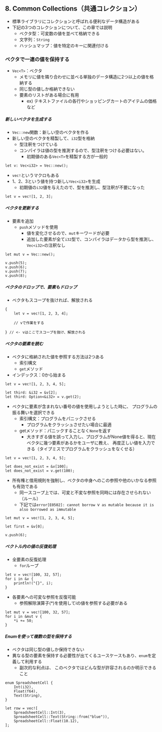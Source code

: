 ## 8. Common Collections（共通コレクション）

- 標準ライブラリにコレクションと呼ばれる便利なデータ構造がある
- 下記の3つのコレクションについて、この章では説明
  - ベクタ型：可変数の値を並べて格納できる
  - 文字列：`String`
  - ハッシュマップ：値を特定のキーに関連付ける

### ベクタで一連の値を保持する
- `Vec<T>`：ベクタ
  - メモリに値を隣り合わせに並べる単独のデータ構造に2つ以上の値を格納する
  - 同じ型の値しか格納できない
  - 要素のリストがある場合に有用
    - ex) テキストファイルの各行やショッピングカートのアイテムの価格など

##### 新しいベクタを生成する
- `Vec::new`関数：新しい空のベクタを作る
- 新しい空のベクタを精製して、`i32`型を格納
  - 型注釈をつけている
  - コンパイラは値の型を推測するので、型注釈をつける必要はない。
    - 初期値のある`Vec<T>`を精製する方が一般的
```
let v: Vec<i32> = Vec::new();
```

- `vec!`というマクロもある
- 1、2、3という値を持つ新しい`Vec<i32>`を生成
  - 初期値の`i32`値を与えたので、型を推測し、型注釈が不要になった

```
let v = vec![1, 2, 3];
```

##### ベクタを更新する
- 要素を追加
  - `push`メソッドを使用
    - 値を変化させるので、`mut`キーワードが必要
    - 追加した要素が全て`i32`型で、コンパイラはデータから型を推測し、`Vec<i32>`の注釈なし
```
let mut v = Vec::new();

v.push(5);
v.push(6);
v.push(7);
v.push(8);
```

##### ベクタのドロップで、要素もドロップ
- ベクタもスコープを抜ければ、解放される

```
{
    let v = vec![1, 2, 3, 4];

    // vで作業をする

} // <- vはここでスコープを抜け、解放される
```

##### ベクタの要素を読む
- ベクタに格納された値を参照する方法は2つある
  - 索引構文
  - `get`メソッド
- インデックス：0から始まる

```
let v = vec![1, 2, 3, 4, 5];

let third: &i32 = &v[2];
let third: Option<&i32> = v.get(2);
```

- ベクタに要素が含まれない番号の値を使用しようとした時に、 プログラムの振る舞いを選択できる
  - 索引構文：プログラムをパニックさせる
    - プログラムをクラッシュさせたい場合に最適
  - getメソッド：パニックすることなく`None`を返す
    - 大きすぎる値を誤って入力し、プログラムがNone値を得ると、現在ベクタに幾つ要素があるかをユーザに教え、 再度正しい値を入力できる（タイプミスでプログラムをクラッシュをなくせる）


```
let v = vec![1, 2, 3, 4, 5];

let does_not_exist = &v[100];
let does_not_exist = v.get(100);
```

- 所有権と借用規則を強制し、ベクタの中身へのこの参照や他のいかなる参照も有効である
  - 同一スコープ上では、可変と不変な参照を同時には存在させられない（ルール）
  - 下記では`error[E0502]: cannot borrow `v` as mutable because it is also borrowed as immutable`
```
let mut v = vec![1, 2, 3, 4, 5];

let first = &v[0];

v.push(6);
```

##### ベクトル内の値の反復処理
- 全要素の反復処理
  - `for`ループ
```
let v = vec![100, 32, 57];
for i in &v {
    println!("{}", i);
}
```

- 各要素への可変な参照を反復可能
  - 参照解除演算子(*)を使用してiの値を参照する必要がある

```
let mut v = vec![100, 32, 57];
for i in &mut v {
    *i += 50;
}
```

##### Enumを使って複数の型を保持する
- ベクタは同じ型の値しか保持できない
- 異なる型の要素を保持する必要性が出てくるユースケースもあり、`enum`を定義して利用する
  - 副次的な利点は、 このベクタではどんな型が許容されるのか明示できること
```
enum SpreadsheetCell {
    Int(i32),
    Float(f64),
    Text(String),
}

let row = vec![
    SpreadsheetCell::Int(3),
    SpreadsheetCell::Text(String::from("blue")),
    SpreadsheetCell::Float(10.12),
];
```
